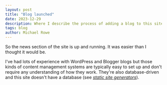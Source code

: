 ```yaml
---
layout: post
title: "Blog launched"
date: 2023-12-29
description: Where I describe the process of adding a blog to this site.
tags: blog
author: Michael Rowe
---
```

So the news section of the site is up and running. It was easier than I thought it would be.

I've had lots of experience with WordPress and Blogger blogs but those kinds of content management systems are typically easy to set up and don't require any understanding of how they work. They're also database-driven and this site doesn't have a database (see *[static site generators](https://www.wikiwand.com/en/Static_site_generator)*).

